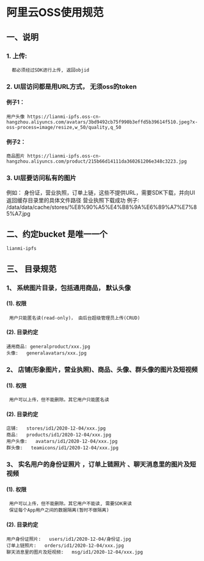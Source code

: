 #  阿里云OSS使用规范
## 一、说明

   ### 1. 上传:  
      都必须经过SDK进行上传, 返回objid

   ### 2. UI层访问都是用URL方式， 无须oss的token 
   #### 例子1：
    用户头像 https://lianmi-ipfs.oss-cn-hangzhou.aliyuncs.com/avatars/3bd9492cb75f990b3effd5b39614f510.jpeg?x-oss-process=image/resize,w_50/quality,q_50

   #### 例子2：
    商品图片 https://lianmi-ipfs.oss-cn-hangzhou.aliyuncs.com/product/215b66d14111da360261206e348c3223.jpg

    
   ### 3. UI层要访问私有的图片 
   例如： 身份证，营业执照，订单上链，这些不提供URL，需要SDK下载，并向UI返回缓存目录里的具体文件路径
   营业执照下载成功 例子:  /data/data/cache/stores/%E8%90%A5%E4%B8%9A%E6%89%A7%E7%85%A7.jpg

## 二、约定bucket 是唯一一个 
```
lianmi-ipfs
```

## 三、 目录规范

### 1、 系统图片目录，包括通用商品， 默认头像    
####   (1). 权限 
     用户只能匿名读(read-only)， 由后台超级管理员上传(CRUD)

####   (2). 目录约定
    通用商品: generalproduct/xxx.jpg
    头像:   generalavatars/xxx.jpg

### 2、 店铺(形象图片，营业执照)、商品、头像、群头像的图片及短视频
 
####    (1). 权限 
     用户可以上传，但不能删除。其它用户只能匿名读

####    (2). 目录约定 
    店铺:   stores/id1/2020-12-04/xxx.jpg
    商品:   products/id1/2020-12-04/xxx.jpg
    用户头像:   avatars/id1/2020-12-04/xxx.jpg
    群头像:   teamicons/id1/2020-12-04/xxx.jpg

### 3、 实名用户的身份证照片 ，订单上链照片 、聊天消息里的图片及短视频
 
####    (1). 权限 
     用户可以上传，但不能删除。其它用户不能读, 需要SDK来读
     保证每个App用户之间的数据隔离(暂时不做隔离)

####    (2). 目录约定 
    用户身份证照片:   users/id1/2020-12-04/身份证.jpg
    订单上链照片:   orders/id1/2020-12-04/xxx.jpg
    聊天消息里的图片及短视频:   msg/id1/2020-12-04/xxx.jpg
